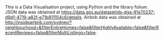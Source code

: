 This is a Data Visualisation project, using Python and the library folium. JSON data was obtained at https://data.gov.au/dataset/ds-dga-91e70237-d9d1-4719-a82f-e71b811154c6/details. Airbnb data was obtained at http://insideairbnb.com/sydney/?neighbourhood=&filterEntireHomes=false&filterHighlyAvailable=false&filterRecentReviews=false&filterMultiListings=false.
